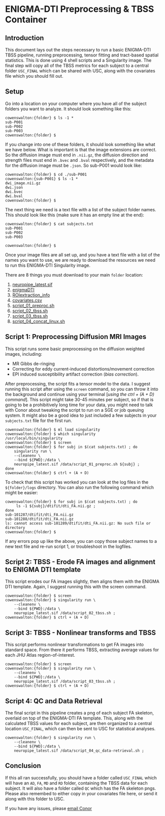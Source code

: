 # ENIGMA-DTI Preprocessing & TBSS Container

## Introduction 
This document lays out the steps necessary to run a basic ENIGMA-DTI TBSS pipeline, running preprocessing, tensor fitting and tract-based spatial statistics. This is done using 4 shell scripts and a Singularity image. The final step will copy all of the TBSS metrics for each subject to a central folder `USC_FINAL` which can be shared with USC, along with the covariates file which you should fill out.

## Setup
Go into a location on your computer where you have all of the subject folders you want to analyze. It should look something like this:

```
cowenswalton:{folder} $ ls -1 * 
sub-P001
sub-P002
sub-P003
cowenswalton:{folder} $
```

If you change into one of these folders, it should look something like what we have below. What is important is that the image extensions are correct. So the diffusion image must end in `.nii.gz`, the diffusion direction and strength files must end in `.bvec` and `.bval` respectively, and the metadata for the diffusion image must be `.json`. So sub-P001 would look like:

```
cowenswalton:{folder} $ cd ./sub-P001
cowenswalton:{sub-P001} $ ls -1 *
dwi_image.nii.gz
dwi.json
dwi.bvec
dwi.bval
cowenswalton:{folder} $
```

The next thing we need is a text file with a list of the subject folder names. This should look like this (make sure it has an empty line at the end):
```
cowenswalton:{folder} $ cat subjects.txt
sub-P001
sub-P002
sub-P003

cowenswalton:{folder} $
```

Once your image files are all set up, and you have a text file with a list of the names you want to use, we are ready to download the resources we need to run this ENIGMA-DTI Singularity image.

There are 8 things you must download to your main `folder` location:

1. [neuropipe_latest.sif](https://drive.google.com/file/d/1bqA77V_VR5h1gHZkcNEhP-P78nF4VHII/view?usp=share_link)
2. [enigmaDTI](https://drive.google.com/drive/folders/1-dxhilgBWK0bN_JnDqlpDhUOnUl1frxd?usp=share_link)
3. [ROIextraction_info](https://drive.google.com/drive/folders/10-B9IL3UOUougOTuPTJZ7IRQCWk6Yi41?usp=share_link)
4. [covariates.csv](https://drive.google.com/file/d/1-caykSRDq1NHRLidc4VEJTE_hepIm7yp/view?usp=share_link)
5. [script_01_preproc.sh](https://github.com/ConorOW/ENIGMA-PD_TBSS_Container/blob/42a9efd90c8110e9b9541b053d31c53461015c06/script_01_preproc.sh)
6. [script_02_tbss.sh](https://github.com/ConorOW/ENIGMA-PD_TBSS_Container/blob/203f7d6e84581948f90c956551d31c31dc074619/script_02_tbss.sh)
7. [script_03_tbss.sh](https://github.com/ConorOW/ENIGMA-PD_TBSS_Container/blob/203f7d6e84581948f90c956551d31c31dc074619/script_03_tbss.sh)
8. [script_04_concat_linux.sh](https://github.com/ConorOW/ENIGMA-PD_TBSS_Container/blob/203f7d6e84581948f90c956551d31c31dc074619/script_04_qc_data-retrieval.sh)

## Script 1: Preprocessing Diffusion MRI Images
This script runs some basic preprocessing on the diffusion weighted images, including:
- MR Gibbs de-ringing
- Correcting for eddy current-induced distortions/movement correction
- EPI induced susceptibility artifact correction (*bias correction*). 

After preprocessing, the script fits a tensor model to the data. I suggest running this script after using the `screen` command, so you can throw it into the background and continue using your terminal [*using the ctrl + (A + D) command*]. This script might take 30-45 minutes per subject, so if that is going to be a prohibitively long time for your data, you might need to talk with Conor about tweaking the script to run on a SGE or job queuing system. It might also be a good idea to just included a few subjects in your `subjects.txt` file for the first run.

```
cowenswalton:{folder} $ ml load singularity
cowenswalton:{folder} $ which singularity
/usr/local/bin/singularity
cowenswalton:{folder} $ screen
cowenswalton:{folder} $ for subj in $(cat subjects.txt) ; do 
    singularity run \
    --cleanenv \
    --bind ${PWD}:/data \
    neuropipe_latest.sif /data/script_01_preproc.sh ${subj} ; 
done
cowenswalton:{folder} $ ctrl + (A + D) 
```

To check that this script has worked you can look at the log files in the `${folder}/logs` directory. You can also run the following command which might be easier:

```
cowenswalton:{folder} $ for subj in $(cat subjects.txt) ; do 
     ls -1 ${subj}/dtifit/dti_FA.nii.gz ; 
done
sub-101287/dtifit/dti_FA.nii.gz
sub-101288/dtifit/dti_FA.nii.gz
ls: cannot access sub-101289/dtifit/dti_FA.nii.gz: No such file or directory
cowenswalton:{folder} $
```

If any errors pop up like the above, you can copy those subject names to a new text file and re-run script 1, or troubleshoot in the logfiles.

## Script 2: TBSS - Erode FA images and alignment to ENIGMA DTI template
This script erodes our FA images slightly, then aligns them with the ENIGMA DTI template. Again, I suggest running this with the screen command.

```
cowenswalton:{folder} $ screen
cowenswalton:{folder} $ singularity run \
    --cleanenv \
    --bind ${PWD}:/data \
    neuropipe_latest.sif /data/script_02_tbss.sh ;
cowenswalton:{folder} $ ctrl + (A + D)
```

## Script 3: TBSS - Nonlinear transforms and TBSS
This script performs nonlinear transformations to get FA images into standard space. From there it performs TBSS, extracting average values for each JHU Atlas region-of-interest.

```
cowenswalton:{folder} $ screen
cowenswalton:{folder} $ singularity run \
    --cleanenv \
    --bind ${PWD}:/data \
    neuropipe_latest.sif /data/script_03_tbss.sh ;
cowenswalton:{folder} $ ctrl + (A + D)
```

## Script 4: QC and Data Retrieval
The final script in this pipeline creates a png of each subject FA skeleton, overlaid on top of the ENIGMA-DTI FA template. This, along with the calculated TBSS values for each subject, are then organized to a central location `USC_FINAL`, which can then be sent to USC for statistical analyses.

```
cowenswalton:{folder} $ singularity run \
    --cleanenv \
    --bind ${PWD}:/data \
    neuropipe_latest.sif /data/script_04_qc_data-retrieval.sh ;
```

## Conclusion
If this all ran successfully, you should have a folder called `USC_FINAL` which will have an `AD`, `FA`, `MD` and `RD` folder, containing the TBSS data for each subject. It will also have a folder called `QC` which has the FA skeleton pngs. Please also remembed to either copy in your covariates file here, or send it along with this folder to USC.

If you have any issues, please [email Conor](conor.owens-walton@loni.usc.edu)
